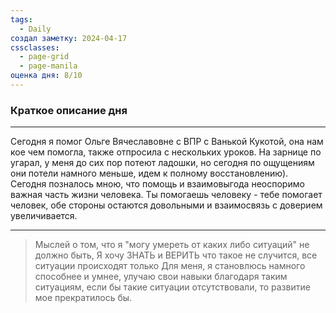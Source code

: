 ```yaml
---
tags:
  - Daily
создал заметку: 2024-04-17
cssclasses:
  - page-grid
  - page-manila
оценка дня: 8/10
---
```

### Краткое описание дня
---
Сегодня я помог Ольге Вячеславовне с ВПР с Ванькой Кукотой, она нам кое чем помогла, также отпросила с нескольких уроков. На зарнице по угарал, у меня до сих пор потеют ладошки, но сегодня по ощущениям они потели намного меньше, идем к полному восстановлению). Сегодня позналось мною, что помощь и взаимовыгода неоспоримо важная часть жизни человека. Ты помогаешь человеку - тебе помогает человек, обе стороны остаются довольными и взаимосвязь с доверием увеличивается.
___
> Мыслей о том, что я "могу умереть от каких либо ситуаций" не должно быть, Я хочу ЗНАТЬ и ВЕРИТЬ что такое не случится, все ситуации происходят только Для меня, я становлюсь намного способнее и умнее, улучаю свои навыки благодаря таким ситуациям, если бы такие ситуации отсутствовали, то развитие мое прекратилось бы. 
